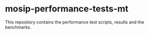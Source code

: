 # mosip-performance-tests-mt
This repository contains the performance test scripts, results and the benchmarks.
